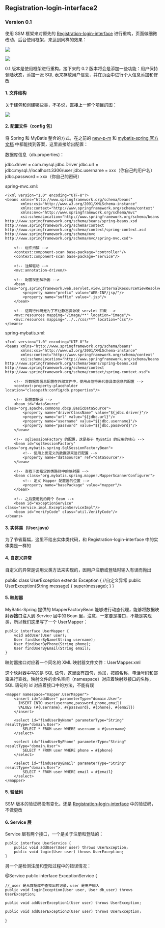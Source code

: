 ## Registration-login-interface2

### Version 0.1

使用 SSM 框架来对原先的 [Registration-login-interface](https://github.com/lihanxiang/Registration-login-interface) 进行重构，页面做细微改动，后台使用框架，来达到同样的效果：

![](https://upload-images.jianshu.io/upload_images/3426615-c1638bca24a9db97.png?imageMogr2/auto-orient/strip%7CimageView2/2/w/1240)

![](https://upload-images.jianshu.io/upload_images/3426615-f583ceb88b70e7bb.png?imageMogr2/auto-orient/strip%7CimageView2/2/w/1240)

0.1  版本是使用框架进行重构，接下来的 0.2 版本将会是添加一些功能：用户保持登陆状态，添加一张 SQL 表来存放用户信息，并在页面中进行个人信息添加和修改

#### 1. 文件结构

关于建包和创建哪些类，不多说，直接上一整个项目的图：

![](https://upload-images.jianshu.io/upload_images/3426615-ec1033863d4614b8.png?imageMogr2/auto-orient/strip%7CimageView2/2/w/1240)


#### 2. 配置文件（config 包）

将 Spring 和 MyBatis 整合的方式，在之前的 [new-p-m](https://github.com/lihanxiang/new-p-m) 和 [mybatis-spring 官方文档](http://www.mybatis.org/spring/zh/index.html) 中都能找到答案，这里直接给出配置：

数据库信息（db.properties)：

jdbc.driver = com.mysql.jdbc.Driver
jdbc.url = jdbc:mysql://localhost:3306/user
jdbc.username = xxx（你自己的用户名）
jdbc.password = xxx（你自己的密码）

spring-mvc.xml:

```
<?xml version="1.0" encoding="UTF-8"?>
<beans xmlns="http://www.springframework.org/schema/beans"
       xmlns:xsi="http://www.w3.org/2001/XMLSchema-instance"
       xmlns:context="http://www.springframework.org/schema/context"
       xmlns:mvc="http://www.springframework.org/schema/mvc"
       xsi:schemaLocation="http://www.springframework.org/schema/beans http://www.springframework.org/schema/beans/spring-beans.xsd http://www.springframework.org/schema/context http://www.springframework.org/schema/context/spring-context.xsd http://www.springframework.org/schema/mvc http://www.springframework.org/schema/mvc/spring-mvc.xsd">

    <!-- 组件扫描 -->
    <context:component-scan base-package="controller"/>
    <context:component-scan base-package="service"/>

    <!-- 注解驱动 -->
    <mvc:annotation-driven/>

    <!-- 配置视图解析器 -->
    <bean class="org.springframework.web.servlet.view.InternalResourceViewResolver">
        <property name="prefix" value="WEB-INF/jsp/"/>
        <property name="suffix" value=".jsp"/>
    </bean>

    <!-- 这两行代码是为了不让静态资源被 servlet 拦截 -->
    <mvc:resources mapping="/image/**" location="image"/>
    <mvc:resources mapping="../../css/**" location="css"/>
</beans>
```

spring-mybatis.xml:

```
<?xml version="1.0" encoding="UTF-8"?>
<beans xmlns="http://www.springframework.org/schema/beans"
       xmlns:xsi="http://www.w3.org/2001/XMLSchema-instance"
       xmlns:context="http://www.springframework.org/schema/context"
       xsi:schemaLocation="http://www.springframework.org/schema/beans http://www.springframework.org/schema/beans/spring-beans.xsd http://www.springframework.org/schema/context http://www.springframework.org/schema/context/spring-context.xsd">

    <!-- 将数据库信息配置在外部文件中，使用占位符来代替具体信息的配置 -->
    <context:property-placeholder location="classpath:config/db.properties"/>

    <!-- 配置数据源 -->
    <bean id="dataSource" class="org.apache.commons.dbcp.BasicDataSource">
        <property name="driverClassName" value="${jdbc.driver}"/>
        <property name="url" value="${jdbc.url}"/>
        <property name="username" value="${jdbc.username}"/>
        <property name="password" value="${jdbc.password}"/>
    </bean>

    <!-- sqlSessionFactory 的配置，这是基于 MyBatis 的应用的核心 -->
    <bean id="sqlSessionFactory" class="org.mybatis.spring.SqlSessionFactoryBean">
        <!-- 使用上面定义的数据源来进行配置 -->
        <property name="dataSource" ref="dataSource"/>
    </bean>

    <!-- 查找下面指定的类路径中的映射器 -->
    <bean class="org.mybatis.spring.mapper.MapperScannerConfigurer">
        <!-- 定义 Mapper 配置器的位置 -->
        <property name="basePackage" value="mapper"/>
    </bean>

    <!-- 之后要用到的两个 Bean -->
    <bean id="exceptionService" class="service.impl.ExceptionServiceImpl"/>
    <bean id="verifyCode" class="util.VerifyCode"/>
</beans>
```

#### 3. 实体类（User.java）

为了节省篇幅，这里不给出实体类代码，和 Registration-login-interface 中的实体类是一样的

#### 4. 自定义异常

自定义的异常是调用父类方法来实现的，因用户注册或登陆时输入有误而抛出

public class UserException extends Exception {
    //自定义异常
    public UserException(String message) {
        super(message);
    }
}

#### 5. 映射器

MyBatis-Spring 提供的 MapperFactoryBean 能够进行动态代理，能够将数据映射器**接口**注入到 Service 层中的 Bean 里，注意，一定要是接口，不能是实现类，所以我们这里写了一个 UserMapper：

```
public interface UserMapper {
    void addUser(User user);
    User findUserByName(String username);
    User findUserByPhone(String phone);
    User findUserByEmail(String email);
}
```

映射器接口对应着一个同名的 XML 映射器文件文件：UserMapper.xml

这个映射器中写的是 SQL 语句，这里面有四句，添加，按照名称、电话号码和邮箱进行查找，映射文件的命名空间（namespace）对应着映射器接口的名称，SQL 语句的 id 对应着接口中的方法，不能有误

```
<mapper namespace="mapper.UserMapper">
    <insert id="addUser" parameterType="domain.User">
      INSERT INTO user(username,password,phone,email)
      VALUES (#{username}, #{password}, #{phone}, #{email})
    </insert>

    <select id="findUserByName" parameterType="String" resultType="domain.User">
        SELECT * FROM user WHERE username = #{username}
    </select>

    <select id="findUserByPhone" parameterType="String" resultType="domain.User">
        SELECT * FROM user WHERE phone = #{phone}
    </select>

    <select id="findUserByEmail" parameterType="String" resultType="domain.User">
        SELECT * FROM user WHERE email = #{email}
    </select>
</mapper>
```

#### 5. 验证码

SSM 版本的验证码没有变化，还是 [Registration-login-interface](https://github.com/lihanxiang/Registration-login-interface) 中的验证码，不做更改

#### 6. Service 层

Service 层有两个接口，一个是关于注册和登陆的：

```
public interface UserService {
    public void addUser(User user) throws UserException;
    public void login(User user) throws UserException;
}
```

另一个是检测注册和登陆过程中的错误情况：

@Service
public interface ExceptionService {

    //_user 是从数据库中查找出的记录，user 是用户输入
    public void loginException(User user, User db_user) throws UserException;

    public void addUserException1(User user) throws UserException;

    public void addUserException2(User user) throws UserException;
}
